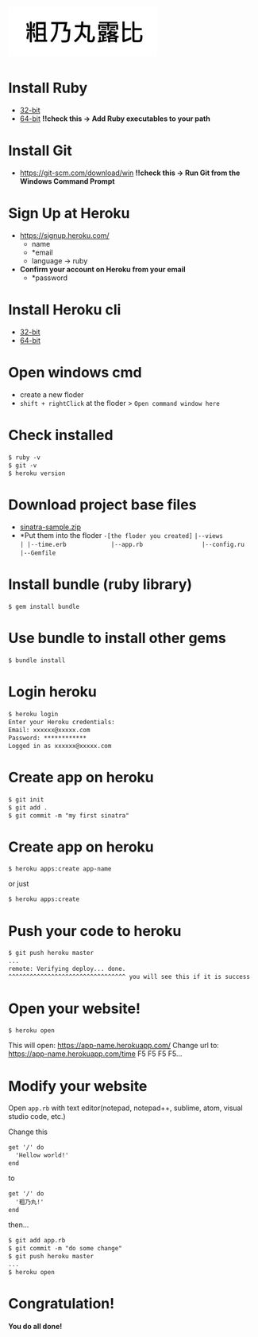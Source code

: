 # ![TsunaiwanRuby](https://github.com/Komica20160704/TsunaiwanRuby/blob/master/public/icon.png "TsunaiwanRuby")
# Install Ruby
  - [32-bit](https://github.com/oneclick/rubyinstaller2/releases/download/2.4.1-2/rubyinstaller-2.4.1-2-x86.exe)
  - [64-bit](https://github.com/oneclick/rubyinstaller2/releases/download/2.4.1-2/rubyinstaller-2.4.1-2-x64.exe)
  **!!check this -> Add Ruby executables to your path**
# Install Git
  - https://git-scm.com/download/win
  **!!check this -> Run Git from the Windows Command Prompt**
# Sign Up at Heroku
- https://signup.heroku.com/
  - name
  -  \*email
  - language -> ruby
- **Confirm your account on Heroku from your email**
  - \*password    
# Install Heroku cli
- [32-bit](https://cli-assets.heroku.com/branches/v6/heroku-windows-386.exe)
- [64-bit](https://cli-assets.heroku.com/branches/v6/heroku-windows-amd64.exe)
# Open windows cmd
- create a new floder
- `shift + rightClick` at the floder > `Open command window here`
# Check installed
```
$ ruby -v
$ git -v
$ heroku version
```
# Download project base files
- [sinatra-sample.zip](https://test-0722.herokuapp.com/sinatra-sample.zip)
- \*Put them into the floder
    `-[the floder you created]`
    `|--views                 `
    `| |--time.erb            `
    `|--app.rb                `
    `|--config.ru             `
    `|--Gemfile               `
# Install bundle (ruby library)
    $ gem install bundle
# Use bundle to install other gems
    $ bundle install
# Login heroku
    $ heroku login
    Enter your Heroku credentials:
    Email: xxxxxx@xxxxx.com
    Password: ************
    Logged in as xxxxxx@xxxxx.com
# Create app on heroku
    $ git init
    $ git add .
    $ git commit -m "my first sinatra"
# Create app on heroku
```    
$ heroku apps:create app-name
```
or just
```
$ heroku apps:create
```

# Push your code to heroku
    $ git push heroku master
    ...
    remote: Verifying deploy... done.
    ^^^^^^^^^^^^^^^^^^^^^^^^^^^^^^^^^ you will see this if it is success

# Open your website!
    $ heroku open
This will open: https://app-name.herokuapp.com/
Change url to: https://app-name.herokuapp.com/time
F5 F5 F5 F5...

# Modify your website
Open `app.rb` with text editor(notepad, notepad++, sublime, atom, visual studio code, etc.)

Change this
```
get '/' do
  'Hellow world!'
end
```
to
```
get '/' do
  '粗乃丸!'
end
```
then...
```
$ git add app.rb
$ git commit -m "do some change"
$ git push heroku master
...
$ heroku open
```
# Congratulation!
#### You do all done!
